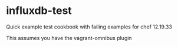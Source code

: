 # influxdb-test

Quick example test cookbook with failing examples for chef 12.19.33

This assumes you have the vagrant-omnibus plugin
